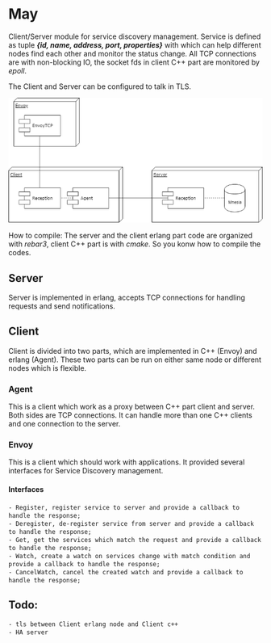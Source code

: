 # May

Client/Server module for service discovery management. Service is defined as tuple ***{id, name, address, port, properties}*** with which can help different nodes find each other and monitor the status change. All TCP connections are with non-blocking IO, the socket fds in client C++ part are monitored by *epoll*.

The Client and Server can be configured to talk in TLS.

![Here is how May looks like](https://github.com/ao-song/May/blob/master/img/may.png)

How to compile:
The server and the client erlang part code are organized with *rebar3*, client C++ part is with *cmake*. So you konw how to compile the codes.

## Server
Server is implemented in erlang, accepts TCP connections for handling requests and send notifications.

## Client
Client is divided into two parts, which are implemented in C++ (Envoy) and erlang (Agent). These two parts can be run on either same node or different nodes which is flexible.

### Agent
This is a client which work as a proxy between C++ part client and server. Both sides are TCP connections. It can handle more than one C++ clients and one connection to the server.

### Envoy
This is a client which should work with applications. It provided several interfaces for Service Discovery management.

#### Interfaces
    - Register, register service to server and provide a callback to handle the response;
    - Deregister, de-register service from server and provide a callback to handle the response;
    - Get, get the services which match the request and provide a callback to handle the response;
    - Watch, create a watch on services change with match condition and provide a callback to handle the response;
    - CancelWatch, cancel the created watch and provide a callback to handle the response;

Todo:
-----
    - tls between Client erlang node and Client c++
    - HA server
